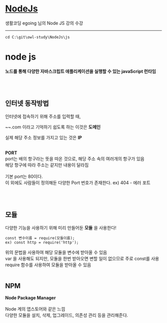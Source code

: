 # [NodeJs](https://www.inflearn.com/course/nodejs-%EA%B0%95%EC%A2%8C-%EC%83%9D%ED%99%9C%EC%BD%94%EB%94%A9#curriculum)

생활코딩 egoing 님의 Node JS 강의 수강

------------------------

```
cd C:\git\owl-study\NodeJs\js
```

# node js

__노드를 통해 다양한 자바스크립트 애플리케이션을 실행할 수 있는 javaScript 런타임__

<br><br>

## 인터넷 동작방법

인터넷에 접속하기 위해 주소를 입력할 때,<br> 

~~.com 이라고 기억하기 쉽도록 하는 이것은 __도메인__<br>

실제 해당 주소 정보를 가지고 있는 것은 __IP__<br><br>

__PORT__<br>
port는 배의 항구라는 뜻을 따온 것으로, 해당 주소 속의 여러개의 항구가 있음<br>
해당 항구에 따라 주소는 같지만 내용이 달라짐<br><br>
기본 port는 80이다.<br>
이 외에도 사람들이 정의해둔 다양한 Port 번호가 존재한다. ex) 404 - 에러 포트<br>

<br><br>

## 모듈

다양한 기능을 사용하기 위해 미리 만들어둔 __모듈__ 을 사용한다!

```
const 변수이름 = require(모듈이름);
ex) const http = require('http');
```

위의 문법을 사용하여 해당 모듈을 변수에 받아올 수 있음<br>
var 을 사용해도 되지만, 모듈을 한번 받아오면 변할 일이 없으므로 주로 const를 사용<br>
require 함수를 사용하여 모듈을 받아올 수 있음<br><br>

## NPM

__Node Package Manager__<br><br>
Node 계의 앱스토어와 같은 느낌<br>
다양한 모듈을 설치, 삭제, 업그레이드, 의존성 관리 등을 관리해준다.<br><br>